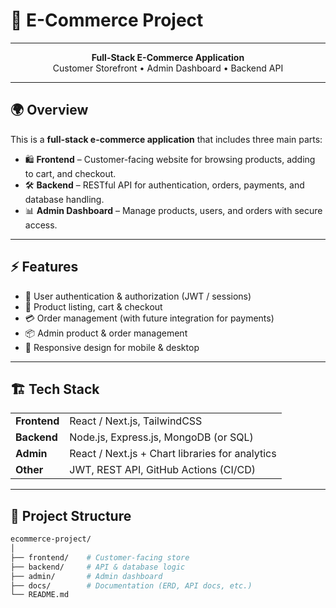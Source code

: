 # 🛒 E-Commerce Project  

<hr />

<p align="center">
  <b>Full-Stack E-Commerce Application</b><br />
  Customer Storefront • Admin Dashboard • Backend API
</p>

<hr />

## 🌍 Overview  
This is a **full-stack e-commerce application** that includes three main parts:  

<ul>
  <li>🛍️ <b>Frontend</b> – Customer-facing website for browsing products, adding to cart, and checkout.</li>
  <li>🛠️ <b>Backend</b> – RESTful API for authentication, orders, payments, and database handling.</li>
  <li>📊 <b>Admin Dashboard</b> – Manage products, users, and orders with secure access.</li>
</ul>

---

## ⚡ Features  

<ul>
  <li>🔑 User authentication & authorization (JWT / sessions)</li>
  <li>🛒 Product listing, cart & checkout</li>
  <li>💳 Order management (with future integration for payments)</li>
  <li>📦 Admin product & order management</li>
  <li>📱 Responsive design for mobile & desktop</li>
</ul>

---

## 🏗️ Tech Stack  

<table>
  <tr>
    <td><b>Frontend</b></td>
    <td>React / Next.js, TailwindCSS</td>
  </tr>
  <tr>
    <td><b>Backend</b></td>
    <td>Node.js, Express.js, MongoDB (or SQL)</td>
  </tr>
  <tr>
    <td><b>Admin</b></td>
    <td>React / Next.js + Chart libraries for analytics</td>
  </tr>
  <tr>
    <td><b>Other</b></td>
    <td>JWT, REST API, GitHub Actions (CI/CD)</td>
  </tr>
</table>

---

## 📂 Project Structure  

```bash
ecommerce-project/
│
├── frontend/    # Customer-facing store
├── backend/     # API & database logic
├── admin/       # Admin dashboard
├── docs/        # Documentation (ERD, API docs, etc.)
└── README.md
